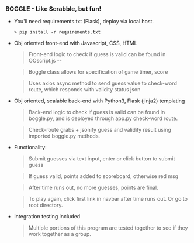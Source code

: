 ### BOGGLE - Like Scrabble, but fun!
	
- You'll need requirements.txt (Flask), deploy via local host.

      > pip install -r requirements.txt

- Obj oriented front-end with Javascript, CSS, HTML
	> Front-end logic to check if guess is valid can be found in OOscript.js -- 

	> Boggle class allows for specification of game timer, score 

	> Uses axios async method to send guess value to check-word route, which responds with validity status json

- Obj oriented, scalable back-end with Python3, Flask (jinja2) templating
	> Back-end logic to check if guess is valid can be found in boggle.py, and is deployed through app.py check-word route.

	> Check-route grabs + jsonify guess and validity result using imported boggle.py methods. 

- Functionality:
	
	>Submit guesses via text input, enter or click button to submit guess

	>If guess valid, points added to scoreboard, otherwise red msg

	>After time runs out, no more guesses, points are final. 

	>To play again, click first link in navbar after time runs out. Or go to root directory.

- Integration testing included
	> Multiple portions of this program are tested together to see if they work together as a group.

	
